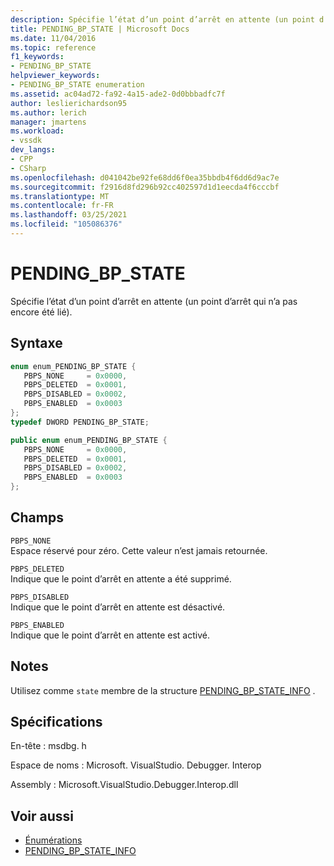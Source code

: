 ```yaml
---
description: Spécifie l’état d’un point d’arrêt en attente (un point d’arrêt qui n’a pas encore été lié).
title: PENDING_BP_STATE | Microsoft Docs
ms.date: 11/04/2016
ms.topic: reference
f1_keywords:
- PENDING_BP_STATE
helpviewer_keywords:
- PENDING_BP_STATE enumeration
ms.assetid: ac04ad72-fa92-4a15-ade2-0d0bbbadfc7f
author: leslierichardson95
ms.author: lerich
manager: jmartens
ms.workload:
- vssdk
dev_langs:
- CPP
- CSharp
ms.openlocfilehash: d041042be92fe68dd6f0ea35bbdb4f6dd6d9ac7e
ms.sourcegitcommit: f2916d8fd296b92cc402597d1d1eecda4f6cccbf
ms.translationtype: MT
ms.contentlocale: fr-FR
ms.lasthandoff: 03/25/2021
ms.locfileid: "105086376"
---
```

# <a name="pending_bp_state"></a>PENDING_BP_STATE
Spécifie l’état d’un point d’arrêt en attente (un point d’arrêt qui n’a pas encore été lié).

## <a name="syntax"></a>Syntaxe

```cpp
enum enum_PENDING_BP_STATE { 
   PBPS_NONE     = 0x0000,
   PBPS_DELETED  = 0x0001,
   PBPS_DISABLED = 0x0002,
   PBPS_ENABLED  = 0x0003
};
typedef DWORD PENDING_BP_STATE;
```

```csharp
public enum enum_PENDING_BP_STATE { 
   PBPS_NONE     = 0x0000,
   PBPS_DELETED  = 0x0001,
   PBPS_DISABLED = 0x0002,
   PBPS_ENABLED  = 0x0003
};
```

## <a name="fields"></a>Champs
 `PBPS_NONE`\
 Espace réservé pour zéro. Cette valeur n’est jamais retournée.

 `PBPS_DELETED`\
 Indique que le point d’arrêt en attente a été supprimé.

 `PBPS_DISABLED`\
 Indique que le point d’arrêt en attente est désactivé.

 `PBPS_ENABLED`\
 Indique que le point d’arrêt en attente est activé.

## <a name="remarks"></a>Notes
 Utilisez comme `state` membre de la structure [PENDING_BP_STATE_INFO](../../../extensibility/debugger/reference/pending-bp-state-info.md) .

## <a name="requirements"></a>Spécifications
 En-tête : msdbg. h

 Espace de noms : Microsoft. VisualStudio. Debugger. Interop

 Assembly : Microsoft.VisualStudio.Debugger.Interop.dll

## <a name="see-also"></a>Voir aussi
- [Énumérations](../../../extensibility/debugger/reference/enumerations-visual-studio-debugging.md)
- [PENDING_BP_STATE_INFO](../../../extensibility/debugger/reference/pending-bp-state-info.md)
